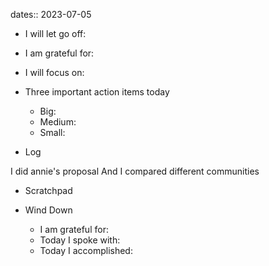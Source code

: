 dates:: 2023-07-05

- I will let go off:
- I am grateful for:
- I will focus on:

- Three important action items today
	- Big:
	- Medium:
	- Small:

- Log

I did annie's proposal
And I compared different communities

- Scratchpad

- Wind Down
	- I am grateful for:
	- Today I spoke with:
	- Today I accomplished: